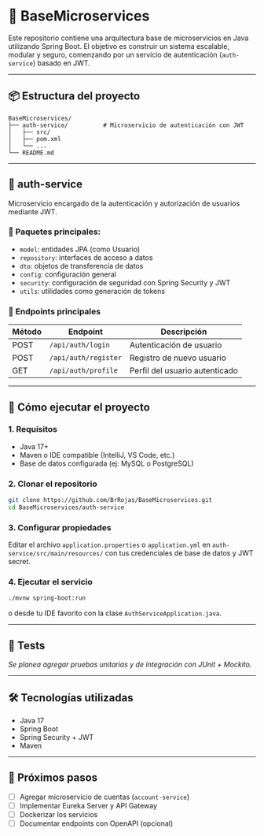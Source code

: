 # 🧱 BaseMicroservices

Este repositorio contiene una arquitectura base de microservicios en Java utilizando Spring Boot. El objetivo es construir un sistema escalable, modular y seguro, comenzando por un servicio de autenticación (`auth-service`) basado en JWT.

---

## 📦 Estructura del proyecto

```
BaseMicroservices/
├── auth-service/          # Microservicio de autenticación con JWT
│   ├── src/
│   ├── pom.xml
│   └── ...
└── README.md
```

---

## 🔐 auth-service

Microservicio encargado de la autenticación y autorización de usuarios mediante JWT.

### 📁 Paquetes principales:
- `model`: entidades JPA (como Usuario)
- `repository`: interfaces de acceso a datos
- `dto`: objetos de transferencia de datos
- `config`: configuración general
- `security`: configuración de seguridad con Spring Security y JWT
- `utils`: utilidades como generación de tokens

### 🔄 Endpoints principales

| Método | Endpoint             | Descripción                  |
|--------|----------------------|------------------------------|
| POST   | `/api/auth/login`    | Autenticación de usuario     |
| POST   | `/api/auth/register` | Registro de nuevo usuario    |
| GET    | `/api/auth/profile`  | Perfil del usuario autenticado |

---

## 🚀 Cómo ejecutar el proyecto

### 1. Requisitos
- Java 17+
- Maven o IDE compatible (IntelliJ, VS Code, etc.)
- Base de datos configurada (ej: MySQL o PostgreSQL)

### 2. Clonar el repositorio
```bash
git clone https://github.com/BrRojas/BaseMicroservices.git
cd BaseMicroservices/auth-service
```

### 3. Configurar propiedades
Editar el archivo `application.properties` o `application.yml` en `auth-service/src/main/resources/` con tus credenciales de base de datos y JWT secret.

### 4. Ejecutar el servicio
```bash
./mvnw spring-boot:run
```
o desde tu IDE favorito con la clase `AuthServiceApplication.java`.

---

## 🧪 Tests

*Se planea agregar pruebas unitarias y de integración con JUnit + Mockito.*

---

## 🛠️ Tecnologías utilizadas
- Java 17
- Spring Boot
- Spring Security + JWT
- Maven

---

## 📌 Próximos pasos

- [ ] Agregar microservicio de cuentas (`account-service`)
- [ ] Implementar Eureka Server y API Gateway
- [ ] Dockerizar los servicios
- [ ] Documentar endpoints con OpenAPI (opcional)
